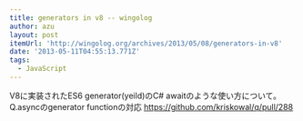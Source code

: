 ```yaml
---
title: generators in v8 -- wingolog
author: azu
layout: post
itemUrl: 'http://wingolog.org/archives/2013/05/08/generators-in-v8'
date: '2013-05-11T04:55:13.771Z'
tags:
  - JavaScript
---
```

V8に実装されたES6 generator(yeild)のC# awaitのような使い方について。
Q.asyncのgenerator functionの対応 https://github.com/kriskowal/q/pull/288 
